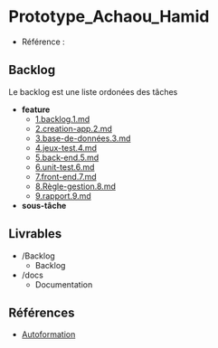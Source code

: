 # Prototype_Achaou_Hamid

- Référence :



## Backlog

Le backlog est une liste ordonées des tâches

- **feature**
  - [1.backlog.1.md](./Backlog/feature/1.backlog.1.md)
  - [2.creation-app.2.md](./Backlog/feature/2.creation-app.2.md)
  - [3.base-de-données.3.md](./Backlog/feature/3.base-de-données.3.md)
  - [4.jeux-test.4.md](./Backlog/feature/4.jeux-test.4.md)
  - [5.back-end.5.md](./Backlog/feature/5.back-end.5.md)
  - [6.unit-test.6.md](./Backlog/feature/6.unit-test.6.md)
  - [7.front-end.7.md](./Backlog/feature/7.front-end.7.md)
  - [8.Règle-gestion.8.md](./Backlog/feature/8.Règle-gestion.8.md)
  - [9.rapport.9.md](./Backlog/feature/9.rapport.9.md)
- **sous-tâche**
## Livrables



- /Backlog
  - Backlog
- /docs
  - Documentation
## Références



- [Autoformation](#)


